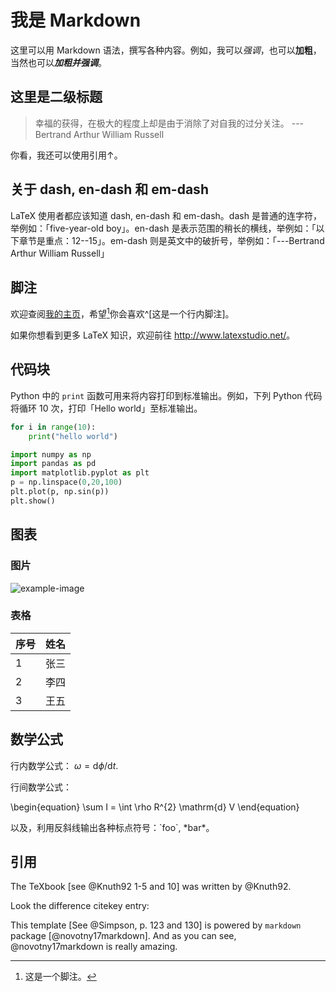 
# 我是 Markdown

这里可以用 Markdown 语法，撰写各种内容。例如，我可以*强调*，也可以**加粗**，当然也可以***加粗并强调***。

## 这里是二级标题

> 幸福的获得，在极大的程度上却是由于消除了对自我的过分关注。
> ---Bertrand Arthur William Russell

你看，我还可以使用引用↑。

## 关于 dash, en-dash 和 em-dash

LaTeX 使用者都应该知道 dash, en-dash 和 em-dash。dash 是普通的连字符，举例如：「five-year-old boy」。en-dash 是表示范围的稍长的横线，举例如：「以下章节是重点：12--15」。em-dash 则是英文中的破折号，举例如：「---Bertrand Arthur William Russell」

## 脚注

欢迎查阅[我的主页](https://retompi.com)，希望[^1]你会喜欢^[这是一个行内脚注]。

[^1]: 这是一个脚注。

如果你想看到更多 LaTeX 知识，欢迎前往 <http://www.latexstudio.net/>。

## 代码块

Python 中的 `print` 函数可用来将内容打印到标准输出。例如，下列 Python 代码将循环 10 次，打印「Hello world」至标准输出。

```python
for i in range(10):
    print("hello world")

import numpy as np
import pandas as pd
import matplotlib.pyplot as plt
p = np.linspace(0,20,100)
plt.plot(p, np.sin(p))
plt.show()
```

## 图表

### 图片

![example-image](example-image.jpg "An example image")

### 表格

| 序号 | 姓名 |
|-----|-----|
| 1 | 张三 |
| 2 | 李四 |
| 3 | 王五 |

## 数学公式

行内数学公式： $\omega = \mathrm{d}\phi / \mathrm{d} t$.

行间数学公式：

\begin{equation}
\sum I = \int \rho R^{2} \mathrm{d} V
\end{equation}

以及，利用反斜线输出各种标点符号：\`foo\`, \*bar\*。

## 引用

The TeXbook [see @Knuth92 1-5 and 10] was written by @Knuth92.

Look the difference citekey entry:

This template [See @Simpson, p. 123 and 130] is powered by `markdown` package [@novotny17markdown]. And as you can see, @novotny17markdown is really amazing.
